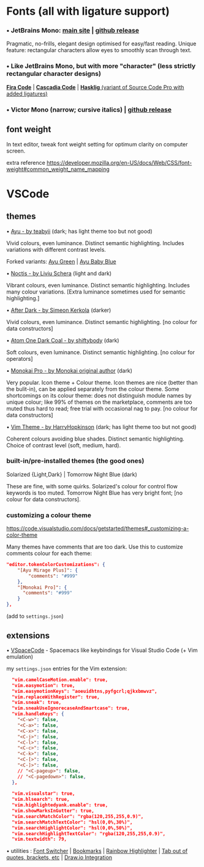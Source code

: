 # Fonts (all with ligature support)

### • JetBrains Mono: [main site](https://www.jetbrains.com/lp/mono/) | [github release](https://github.com/JetBrains/JetBrainsMono/)

Pragmatic, no-frills, elegant design optimised for easy/fast reading.
Unique feature: rectangular characters allow eyes to smoothly scan through text.

### • Like JetBrains Mono, but with more "character" (less strictly rectangular character designs)
  [**Fira Code**](https://github.com/tonsky/FiraCode)
| [**Cascadia Code**](https://github.com/microsoft/cascadia-code)
| [**Hasklig** (variant of Source Code Pro with added ligatures)](https://github.com/i-tu/Hasklig)

### • Victor Mono (narrow; cursive italics) | [github release](https://github.com/rubjo/victor-mono)

## font weight

In text editor, tweak font weight setting for optimum clarity on computer screen.

extra reference https://developer.mozilla.org/en-US/docs/Web/CSS/font-weight#common_weight_name_mapping

# VSCode

## themes

• [Ayu - by teabyii](https://marketplace.visualstudio.com/items?itemName=teabyii.ayu) (dark; has light theme too but not good)

Vivid colours, even luminance. Distinct semantic highlighting. Includes variations with different contrast levels.

Forked variants: [Ayu Green](https://marketplace.visualstudio.com/items?itemName=Siris01.ayu-green) | [Ayu Baby Blue](https://marketplace.visualstudio.com/items?itemName=KF.ayu-baby-blue)

• [Noctis - by Liviu Schera](https://marketplace.visualstudio.com/items?itemName=liviuschera.noctis) (light and dark)

Vibrant colours, even luminance. Distinct semantic highlighting. Includes many colour variations. [Extra luminance sometimes used for semantic highlighting.]

• [After Dark - by Simeon Kerkola](https://marketplace.visualstudio.com/items?itemName=ssmi.after-dark&ssr=false#review-details) (darker)

Vivid colours, even luminance. Distinct semantic highlighting. [no colour for data constructors]

• [Atom One Dark Coal - by shiftybody](https://developer.mozilla.org/en-US/docs/Web/CSS/font-weight#common_weight_name_mapping) (dark)

Soft colours, even luminance. Distinct semantic highlighting. [no colour for operators]

• [Monokai Pro - by Monokai original author](https://marketplace.visualstudio.com/items?itemName=monokai.theme-monokai-pro-vscode) (dark)

Very popular. Icon theme + Colour theme. Icon themes are nice (better than the bulit-in), can be applied separately from the colour theme. Some shortcomings on its colour theme: does not distinguish module names by unique colour; like 99% of themes on the marketplace, comments are too muted thus hard to read; free trial with occasional nag to pay. [no colour for data constructors]

• [Vim Theme - by HarryHopkinson](https://marketplace.visualstudio.com/items?itemName=HarryHopkinson.vim-theme) (dark; has light theme too but not good)

Coherent colours avoiding blue shades. Distinct semantic highlighting. Choice of contrast level (soft, medium, hard).

### built-in/pre-installed themes (the good ones)

Solarized {Light,Dark} | Tomorrow Night Blue (dark)

These are fine, with some quirks. Solarized's colour for control flow keywords is too muted. Tomorrow Night Blue has very bright font; [no colour for data constructors].

### customizing a colour theme

https://code.visualstudio.com/docs/getstarted/themes#_customizing-a-color-theme

Many themes have comments that are too dark. Use this to customize comments colour for each theme:

```json
"editor.tokenColorCustomizations": {
    "[Ayu Mirage Plus]": {
        "comments": "#999"
    },
    "[Monokai Pro]": {
      "comments": "#999"
    }   
},
```
(add to `settings.json`)

## extensions

• [VSpaceCode](https://vspacecode.github.io/) - Spacemacs like keybindings for Visual Studio Code (+ Vim emulation)

my `settings.json` entries for the Vim extension:

```json
  "vim.camelCaseMotion.enable": true,
  "vim.easymotion": true,
  "vim.easymotionKeys": "aoeuidhtns,pyfgcrl;qjkxbmwvz",
  "vim.replaceWithRegister": true,
  "vim.sneak": true,
  "vim.sneakUseIgnorecaseAndSmartcase": true,
  "vim.handleKeys": {
    "<C-w>": false,
    "<C-a>": false,
    "<C-x>": false,
    "<C-j>": false,
    "<C-l>": false,
    "<C-c>": false,
    "<C-k>": false,
    "<C-[>": false,
    "<C-]>": false,
    // "<C-pageup>": false,
    // "<C-pagedown>": false,
  },
  
  "vim.visualstar": true,
  "vim.hlsearch": true,
  "vim.highlightedyank.enable": true,
  "vim.showMarksInGutter": true,
  "vim.searchMatchColor": "rgba(120,255,255,0.9)",
  "vim.searchMatchTextColor": "hsl(0,0%,30%)",
  "vim.searchHighlightColor": "hsl(0,0%,50%)",
  "vim.searchHighlightTextColor": "rgba(120,255,255,0.9)",
  "vim.textwidth": 79,
```

• utilities
: [Font Switcher](https://marketplace.visualstudio.com/items?itemName=evan-buss.font-switcher)
| [Bookmarks](https://marketplace.visualstudio.com/items?itemName=alefragnani.Bookmarks)
| [Rainbow Highlighter](https://marketplace.visualstudio.com/items?itemName=cobaltblu27.rainbow-highlighter)
| [Tab out of quotes, brackets, etc](https://marketplace.visualstudio.com/items?itemName=albert.TabOut)
| [Draw.io Integration](https://marketplace.visualstudio.com/items?itemName=hediet.vscode-drawio)
